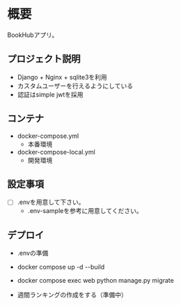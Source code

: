 # 概要

BookHubアプリ。

## プロジェクト説明

- Django + Nginx + sqlite3を利用
- カスタムユーザーを行えるようにしている
- 認証はsimple jwtを採用


## コンテナ

- docker-compose.yml
    - 本番環境
- docker-compose-local.yml
    - 開発環境

## 設定事項

- [ ] .envを用意して下さい。
  - .env-sampleを参考に用意してください。


## デプロイ

- .envの準備
- docker compose up -d --build
- docker compose exec web python manage.py migrate

- 週間ランキングの作成をする（準備中）